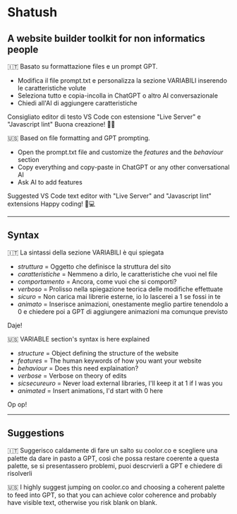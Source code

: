 # Shatush
## A website builder toolkit for non informatics people

🇮🇹
Basato su formattazione files e un prompt GPT.
- Modifica il file prompt.txt e personalizza la sezione VARIABILI inserendo le caratteristiche volute
- Seleziona tutto e copia-incolla in ChatGPT o altro AI conversazionale
- Chiedi all'AI di aggiungere caratteristiche

Consigliato editor di testo VS Code con estensione "Live Server" e "Javascript lint"
Buona creazione! 🔨✨


🇺🇸
Based on file formatting and GPT prompting.
- Open the prompt.txt file and customize the *features* and the *behaviour* section
- Copy everything and copy-paste in ChatGPT or any other conversational AI
- Ask AI to add features

Suggested VS Code text editor with "Live Server" and "Javascript lint" extensions
Happy coding! 🚀💻




_____

## Syntax

🇮🇹
La sintassi della sezione VARIABILI è qui spiegata
- *struttura* =
Oggetto che definisce la struttura del sito
- *caratteristiche* =
Nemmeno a dirlo, le caratteristiche che vuoi nel file
- *comportamento* =
Ancora, come vuoi che si comporti?
- *verboso* =
Prolisso nella spiegazione teorica delle modifiche effettuate
- *sicuro* =
Non carica mai librerie esterne, io lo lascerei a 1 se fossi in te
- *animato* =
Inserisce animazioni, onestamente meglio partire tenendolo a 0 e chiedere poi a GPT di aggiungere animazioni ma comunque previsto

Daje!


🇺🇸
VARIABLE section's syntax is here explained
- *structure* =
Object defining the structure of the website
- *features* =
The human keywords of how you want your website
- *behaviour* =
Does this need explaination?
- *verbose* =
Verbose on theory of edits
- *sicsecureuro* =
Never load external libraries, I'll keep it at 1 if I was you
- *animated* =
Insert animations, I'd start with 0 here

Op op!

_____

## Suggestions

🇮🇹
Suggerisco caldamente di fare un salto su coolor.co e scegliere una palette da dare in pasto a GPT, così che possa restare coerente a questa palette,
se si presentassero problemi, puoi descrvierli a GPT e chiedere di risolverli


🇺🇸
I highly suggest jumping on coolor.co and choosing a coherent palette to feed into GPT, so that you can achieve color coherence and probably have visible text, otherwise you risk blank on blank.
